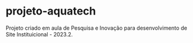# projeto-aquatech
Projeto criado em aula de Pesquisa e Inovação para desenvolvimento de Site Instituicional - 2023.2.
